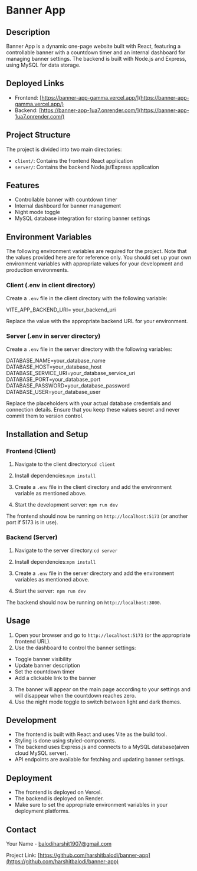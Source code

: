 # Banner App

## Description

Banner App is a dynamic one-page website built with React, featuring a controllable banner with a countdown timer and an internal dashboard for managing banner settings. The backend is built with Node.js and Express, using MySQL for data storage.

## Deployed Links

- Frontend: [https://banner-app-gamma.vercel.app/](https://banner-app-gamma.vercel.app/)
- Backend: [https://banner-app-1ua7.onrender.com/](https://banner-app-1ua7.onrender.com/)

## Project Structure

The project is divided into two main directories:

- `client/`: Contains the frontend React application
- `server/`: Contains the backend Node.js/Express application

## Features

- Controllable banner with countdown timer
- Internal dashboard for banner management
- Night mode toggle
- MySQL database integration for storing banner settings


## Environment Variables

The following environment variables are required for the project. Note that the values provided here are for reference only. You should set up your own environment variables with appropriate values for your development and production environments.

### Client (.env in client directory)

Create a `.env` file in the client directory with the following variable:

VITE_APP_BACKEND_URI= your_backend_uri

Replace the value with the appropriate backend URL for your environment.

### Server (.env in server directory)

Create a `.env` file in the server directory with the following variables:

DATABASE_NAME=your_database_name
DATABASE_HOST=your_database_host
DATABASE_SERVICE_URI=your_database_service_uri
DATABASE_PORT=your_database_port
DATABASE_PASSWORD=your_database_password
DATABASE_USER=your_database_user

Replace the placeholders with your actual database credentials and connection details. Ensure that you keep these values secret and never commit them to version control.

## Installation and Setup

### Frontend (Client)

1. Navigate to the client directory:```cd client```

2. Install dependencies:```npm install```
   
3. Create a `.env` file in the client directory and add the environment variable as mentioned above.

4. Start the development server: ```npm run dev```

The frontend should now be running on `http://localhost:5173` (or another port if 5173 is in use).

### Backend (Server)

1. Navigate to the server directory:```cd server```

2. Install dependencies:```npm install```

3. Create a `.env` file in the server directory and add the environment variables as mentioned above.

4. Start the server:``` npm run dev```

The backend should now be running on `http://localhost:3000`.

## Usage

1. Open your browser and go to `http://localhost:5173` (or the appropriate frontend URL).
2. Use the dashboard to control the banner settings:
- Toggle banner visibility
- Update banner description
- Set the countdown timer
- Add a clickable link to the banner
3. The banner will appear on the main page according to your settings and will disappear when the countdown reaches zero.
4. Use the night mode toggle to switch between light and dark themes.

## Development

- The frontend is built with React and uses Vite as the build tool.
- Styling is done using styled-components.
- The backend uses Express.js and connects to a MySQL database(aiven cloud MySQL server).
- API endpoints are available for fetching and updating banner settings.

## Deployment

- The frontend is deployed on Vercel.
- The backend is deployed on Render.
- Make sure to set the appropriate environment variables in your deployment platforms.

## Contact

Your Name - balodiharshit1907@gmail.com

Project Link: [https://github.com/harshitbalodi/banner-app](https://github.com/harshitbalodi/banner-app)





